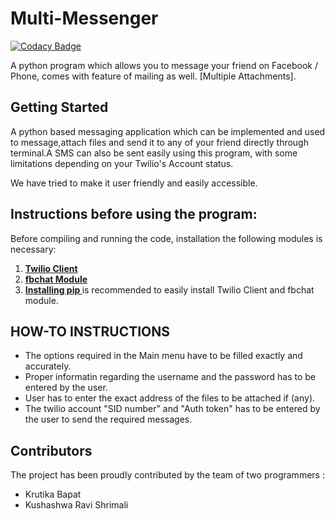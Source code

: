 # Multi-Messenger 

[![Codacy Badge](https://api.codacy.com/project/badge/Grade/9be5aae79f4d479994997892593e86cd)](https://www.codacy.com/app/krshrimali/Multi-Messenger?utm_source=github.com&utm_medium=referral&utm_content=krshrimali/Multi-Messenger&utm_campaign=badger)

A python program which allows you to message your friend on Facebook / Phone, comes with feature of mailing as well. [Multiple Attachments].

<html>
<body>
<h2> Getting Started </h2>

<p> A python based messaging application which can be implemented and used to message,attach files and send it to any of your friend directly through terminal.A SMS can also be sent easily using this program, with some limitations depending on your Twilio's Account status. 

We have tried to make it user friendly and easily accessible. </p>

<h2> Instructions before using the program: </h2>
<p>
Before compiling and running the code, installation the following modules is necessary: </p>
<ol>
<li> <a href="https://www.twilio.com/docs/libraries/python"> <b> Twilio Client </b> </a> </li>
<li> <a href="https://pypi.python.org/pypi/fbchat/"> <b> fbchat Module </b></a> </li>
<li> <a href="https://pip.pypa.io/en/stable/installing/"> <b> Installing pip </b> </a> is recommended to easily install Twilio Client and fbchat module.  </li>
</ol>

<h2> HOW-TO INSTRUCTIONS </h2>

<ul> 
<li> The options required in the Main menu have to be filled exactly and accurately. </li>
<li> Proper informatin regarding the username and the password has to be entered by the user. </li>
<li> User has to enter the exact address of the files to be attached if (any). </li>
<li> The twilio account "SID number" and "Auth token" has to be entered by the user to send the required messages. </li>
</ul>
<h2> Contributors </h2>

<p> The project has been proudly contributed by the team of two programmers :  </p>

<ul>
<li> Krutika Bapat </li>
<li> Kushashwa Ravi Shrimali </li>
</ul>

</body>
</html>
